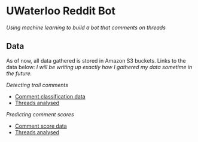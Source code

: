 # UWaterloo Reddit Bot

*Using machine learning to build a bot that comments on threads*

## Data

As of now, all data gathered is stored in Amazon S3 buckets. Links to the data below:
_I will be writing up exactly how I gathered my data sometime in the future._

*Detecting troll comments*

- [Comment classification data](https://s3.amazonaws.com/uw-bot-troll-classification/comments/data.json)
- [Threads analysed](https://s3.amazonaws.com/uw-bot-troll-classification/threads/data.json)

*Predicting comment scores*

- [Comment score data](https://s3.amazonaws.com/uw-bot-score-prediction/comments/data.json)
- [Threads analysed](https://s3.amazonaws.com/uw-bot-score-prediction/threads/data.json)
